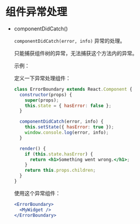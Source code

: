 # 组件异常处理

  * componentDidCatch()

    `componentDidCatch(error, info)` 异常的处理。

    只能捕获组件树的异常，无法捕获这个方法内的异常。

    示例：

    定义一下异常处理组件：
    
    ```jsx
    class ErrorBoundary extends React.Component {
      constructor(props) {
        super(props);
        this.state = { hasError: false };
      }

      componentDidCatch(error, info) {
        this.setState({ hasError: true });
        window.console.log(error, info);
      }

      render() {
        if (this.state.hasError) {
          return <h1>Something went wrong.</h1>;
        }
        return this.props.children;
      }
    }
    ```

    使用这个异常组件：

    ```jsx
    <ErrorBoundary>
      <MyWidget />
    </ErrorBoundary>
    ```